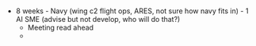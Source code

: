 
# 
- 8 weeks - Navy (wing c2 flight ops, ARES, not sure how navy fits in) - 1 AI SME (advise but not develop, who will do that?)
	- Meeting read ahead
	- 